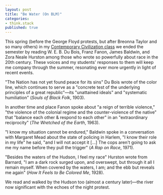 ```yaml
---
layout: post
title: "Be Water (On BLM)"
categories:
- think.stack
published: true
---
```


This spring (before the George Floyd protests, but after Breonna Taylor and so many others) in
my [Contemporary Civilization class][1] we ended the semester by reading W. E. B. Du Bois,
Franz Fanon, James Baldwin, and Zora Neale Hurston among those who wrote so powerfully about
race in the 20th century. These voices and my students' responses to them will keep me company
through the summer, resonating ever more urgently in light of recent events.

"The Nation has not yet found peace for its sins" Du Bois wrote of the color line, which
continues to serve as a "concrete test of the underlying principles of a great republic"—its
"unattained ideals" and "systematic humiliation" (*Souls of Black Folk*, 1903).

In another time and place Fanon spoke about "a reign of terrible violence," "the violence of the
colonial regime and the counter-violence of the native" that "balance each other & respond to
each other" in an "extraordinary reciprocity" (*The Wretched of the Earth*, 1963).

"I know my situation cannot be endured," Baldwin spoke in a conversation with Margaret
Mead about the state of policing in Harlem, "I know their role in my life" he said, "and I will
not accept it [...] The cops aren't going to ask me my name before they pull the trigger" (*A Rap
on Race*, 1971).

"Besides the waters of the Hudson, I feel my race" Hurston wrote from Barnard, "I am a dark
rock surged upon, and overswept, but through it all I remain myself.  When covered by the
waters, I am; and the ebb but reveals me again" (*How It Feels to Be Colored Me*, 1928).

We read and walked by the Hudson too (almost a century later)—the river now significant with
the echoes of the night protest.


[1]: https://github.com/denten-courses/con-civ/tree/master/2020-spring
